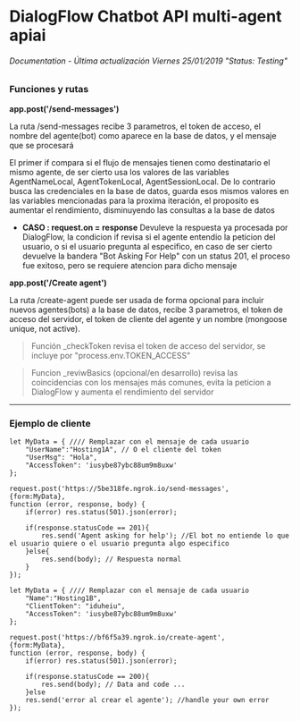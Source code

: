 # DialogFlow Chatbot API multi-agent apiai
###### Documentation - Última actualización Viernes 25/01/2019 "Status: Testing"

### Funciones y rutas

**app.post('/send-messages')**

La ruta /send-messages recibe 3 parametros, el token de acceso, el nombre del agente(bot) como aparece en la base de datos, y el mensaje que se procesará 

El primer if compara si el flujo de mensajes tienen como destinatario el mismo agente, de ser cierto usa los valores de las variables AgentNameLocal, AgentTokenLocal, AgentSessionLocal. De lo contrario busca las credenciales en la base de datos, guarda esos mismos valores en las variables mencionadas para la proxima iteración, el proposito es aumentar el rendimiento, disminuyendo las consultas a la base de datos

* **CASO : request.on = response**
    Devuleve la respuesta ya procesada por DialogFlow,
    la condicion if revisa si el agente entendio la peticion del usuario, o si el usuario pregunta al especifico, en caso de ser cierto devuelve la bandera "Bot Asking For Help" con un status 201, el proceso fue exitoso, pero se requiere atencion para dicho mensaje

**app.post('/Create agent')**

La ruta /create-agent puede ser usada de forma opcional para incluir nuevos agentes(bots) a la base de datos, recibe 3 parametros, el token de acceso del servidor, el token de cliente del agente y un nombre (mongoose unique, not active).

> Función _checkToken revisa el token de acceso del servidor, se incluye por "process.env.TOKEN_ACCESS"

> Funcion _reviwBasics (opcional/en desarrollo) revisa las coincidencias con los mensajes más comunes, evita la peticion a DialogFlow y aumenta el rendimiento del servidor
________________________________________

### Ejemplo de cliente



    let MyData = { //// Remplazar con el mensaje de cada usuario
        "UserName":"Hosting1A", // O el cliente del token
        "UserMsg": "Hola",
        "AccessToken": 'iusybe87ybc88um9m8uxw'
    }; 

    request.post('https://5be318fe.ngrok.io/send-messages',
    {form:MyData},
    function (error, response, body) {
        if(error) res.status(501).json(error); 

        if(response.statusCode == 201){
            res.send('Agent asking for help'); //El bot no entiende lo que el usuario quiere o el usuario pregunta algo especifico
        }else{
            res.send(body); // Respuesta normal
        }
    });

>
    
    let MyData = { //// Remplazar con el mensaje de cada usuario
        "Name":"Hosting1B",
        "ClientToken": "iduheiu",
        "AccessToken": 'iusybe87ybc88um9m8uxw'
    }; 

    request.post('https://bf6f5a39.ngrok.io/create-agent',
    {form:MyData},
    function (error, response, body) {
        if(error) res.status(501).json(error); 

        if(response.statusCode == 200){
            res.send(body); // Data and code ...
        }else
        res.send('error al crear el agente'); //handle your own error
    });







